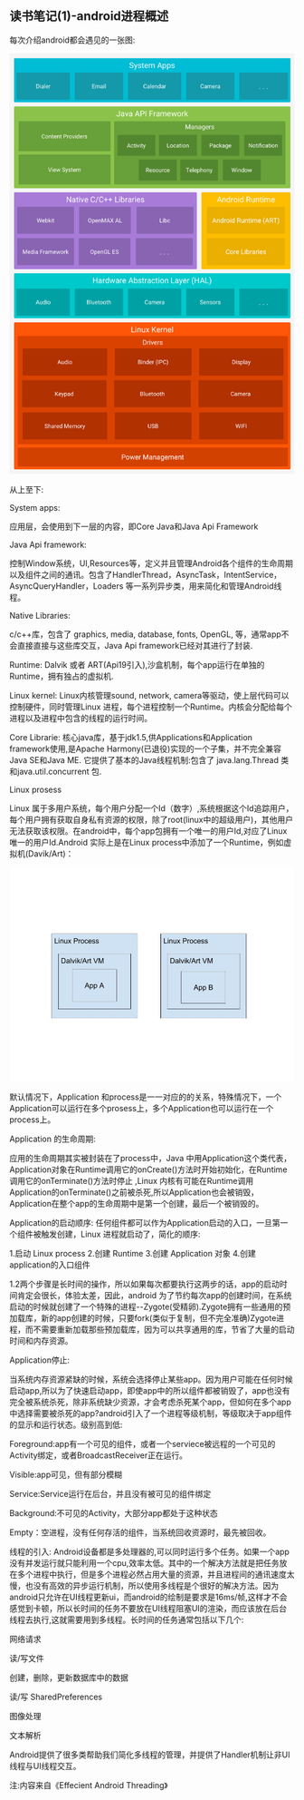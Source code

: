 ## 读书笔记(1)-android进程概述
每次介绍android都会遇见的一张图:

![](https://github.com/whyrookie/android_dev_skills/blob/master/images/android-stack_new.png)

从上至下:

System apps:

应用层，会使用到下一层的内容，即Core Java和Java Api Framework


Java Api framework:

控制Window系统，UI,Resources等，定义并且管理Android各个组件的生命周期以及组件之间的通讯。包含了HandlerThread，AsyncTask，IntentService，AsyncQueryHandler，Loaders 等一系列异步类，用来简化和管理Android线程。

Native Libraries:

c/c++库，包含了 graphics, media, database, fonts, OpenGL, 等，通常app不会直接直接与这些库交互，Java Api framework已经对其进行了封装.

Runtime:
Dalvik 或者 ART(Api19引入),沙盒机制，每个app运行在单独的Runtime，拥有独占的虚拟机.

Linux kernel:
Linux内核管理sound, network, camera等驱动，使上层代码可以控制硬件，同时管理Linux 进程，每个进程控制一个Runtime。内核会分配给每个进程以及进程中包含的线程的运行时间。


Core Librarie:
核心java库，基于jdk1.5,供Applications和Application framework使用,是Apache Harmony(已退役)实现的一个子集，并不完全兼容Java SE和Java ME.
它提供了基本的Java线程机制:包含了 java.lang.Thread 类和java.util.concurrent 包.

Linux prosess

Linux 属于多用户系统，每个用户分配一个Id（数字）,系统根据这个Id追踪用户，每个用户拥有获取自身私有资源的权限，除了root(linux中的超级用户)，其他用户无法获取该权限。在android中，每个app包拥有一个唯一的用户Id,对应了Linux唯一的用户Id.Android 实际上是在Linux process中添加了一个Runtime，例如虚拟机(Davik/Art)：

![](https://github.com/whyrookie/android_dev_skills/blob/master/images/android_process.jpg)

默认情况下，Application 和process是一一对应的的关系，特殊情况下，一个Application可以运行在多个prosess上，多个Application也可以运行在一个process上。

Application 的生命周期:

应用的生命周期其实被封装在了process中，Java 中用Application这个类代表，Application对象在Runtime调用它的onCreate()方法时开始初始化，在Runtime调用它的onTerminate()方法时停止
,Linux 内核有可能在Runtime调用Application的onTerminate()之前被杀死,所以Application也会被销毁，Application在整个app的生命周期中是第一个创建，最后一个被销毁的。

Application的启动顺序:
任何组件都可以作为Application启动的入口，一旦第一个组件被触发创建，Linux 进程就启动了，简化的顺序:

1.启动 Linux process
2.创建 Runtime
3.创建 Application 对象
4.创建 application的入口组件

1.2两个步骤是长时间的操作，所以如果每次都要执行这两步的话，app的启动时间肯定会很长，体验太差，因此，android 为了节约每次app的创建时间，在系统启动的时候就创建了一个特殊的进程--Zygote(受精卵).Zygote拥有一些通用的预加载库，新的app创建的时候，只要fork(类似于复制，但不完全准确)Zygote进程，而不需要重新加载那些预加载库，因为可以共享通用的库，节省了大量的启动时间和内存资源。

Application停止:

当系统内存资源紧缺的时候，系统会选择停止某些app。因为用户可能在任何时候启动app,所以为了快速启动app，即使app中的所以组件都被销毁了，app也没有完全被系统杀死，除非系统缺少资源，才会考虑杀死某个app，但如何在多个app中选择需要被杀死的app?android引入了一个进程等级机制，等级取决于app组件的显示和运行状态。级别高到低:

Foreground:app有一个可见的组件，或者一个serviece被远程的一个可见的Activity绑定，或者BroadcastReceiver正在运行。

Visible:app可见，但有部分模糊

Service:Service运行在后台，并且没有被可见的组件绑定

Background:不可见的Activity，大部分app都处于这种状态

Empty：空进程，没有任何存活的组件，当系统回收资源时，最先被回收。

线程的引入:
Android设备都是多处理器的,可以同时运行多个任务。如果一个app没有并发运行就只能利用一个cpu,效率太低。其中的一个解决方法就是把任务放在多个进程中执行，但是多个进程必然占用大量的资源，并且进程间的通讯速度太慢，也没有高效的异步运行机制，所以使用多线程是个很好的解决方法。因为android只允许在UI线程更新ui，而android的绘制是要求是16ms/帧,这样才不会感觉到卡顿，所以长时间的任务不要放在UI线程阻塞UI的渲染，而应该放在后台线程去执行,这就需要用到多线程。长时间的任务通常包括以下几个:

网络请求

读/写文件

创建，删除，更新数据库中的数据

读/写 SharedPreferences

图像处理

文本解析


Android提供了很多类帮助我们简化多线程的管理，并提供了Handler机制让非UI线程与UI线程交互。

注:内容来自《Effecient Android Threading》
